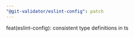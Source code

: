 ```yaml
---
"@git-validator/eslint-config": patch
---
```


feat(eslint-config): consistent type definitions in ts

